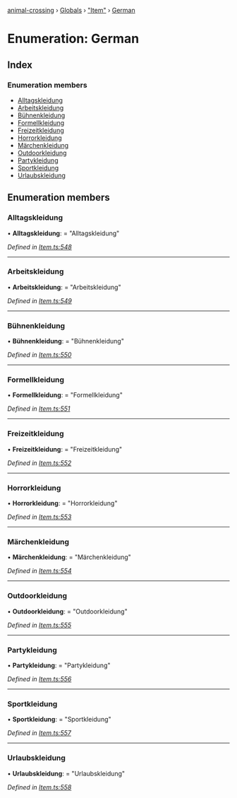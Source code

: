 [animal-crossing](../README.md) › [Globals](../globals.md) › ["Item"](../modules/_item_.md) › [German](_item_.german.md)

# Enumeration: German

## Index

### Enumeration members

* [Alltagskleidung](_item_.german.md#alltagskleidung)
* [Arbeitskleidung](_item_.german.md#arbeitskleidung)
* [Bühnenkleidung](_item_.german.md#bühnenkleidung)
* [Formellkleidung](_item_.german.md#formellkleidung)
* [Freizeitkleidung](_item_.german.md#freizeitkleidung)
* [Horrorkleidung](_item_.german.md#horrorkleidung)
* [Märchenkleidung](_item_.german.md#märchenkleidung)
* [Outdoorkleidung](_item_.german.md#outdoorkleidung)
* [Partykleidung](_item_.german.md#partykleidung)
* [Sportkleidung](_item_.german.md#sportkleidung)
* [Urlaubskleidung](_item_.german.md#urlaubskleidung)

## Enumeration members

###  Alltagskleidung

• **Alltagskleidung**: = "Alltagskleidung"

*Defined in [Item.ts:548](https://github.com/Norviah/animal-crossing/blob/caec6ad/module/types/Item.ts#L548)*

___

###  Arbeitskleidung

• **Arbeitskleidung**: = "Arbeitskleidung"

*Defined in [Item.ts:549](https://github.com/Norviah/animal-crossing/blob/caec6ad/module/types/Item.ts#L549)*

___

###  Bühnenkleidung

• **Bühnenkleidung**: = "Bühnenkleidung"

*Defined in [Item.ts:550](https://github.com/Norviah/animal-crossing/blob/caec6ad/module/types/Item.ts#L550)*

___

###  Formellkleidung

• **Formellkleidung**: = "Formellkleidung"

*Defined in [Item.ts:551](https://github.com/Norviah/animal-crossing/blob/caec6ad/module/types/Item.ts#L551)*

___

###  Freizeitkleidung

• **Freizeitkleidung**: = "Freizeitkleidung"

*Defined in [Item.ts:552](https://github.com/Norviah/animal-crossing/blob/caec6ad/module/types/Item.ts#L552)*

___

###  Horrorkleidung

• **Horrorkleidung**: = "Horrorkleidung"

*Defined in [Item.ts:553](https://github.com/Norviah/animal-crossing/blob/caec6ad/module/types/Item.ts#L553)*

___

###  Märchenkleidung

• **Märchenkleidung**: = "Märchenkleidung"

*Defined in [Item.ts:554](https://github.com/Norviah/animal-crossing/blob/caec6ad/module/types/Item.ts#L554)*

___

###  Outdoorkleidung

• **Outdoorkleidung**: = "Outdoorkleidung"

*Defined in [Item.ts:555](https://github.com/Norviah/animal-crossing/blob/caec6ad/module/types/Item.ts#L555)*

___

###  Partykleidung

• **Partykleidung**: = "Partykleidung"

*Defined in [Item.ts:556](https://github.com/Norviah/animal-crossing/blob/caec6ad/module/types/Item.ts#L556)*

___

###  Sportkleidung

• **Sportkleidung**: = "Sportkleidung"

*Defined in [Item.ts:557](https://github.com/Norviah/animal-crossing/blob/caec6ad/module/types/Item.ts#L557)*

___

###  Urlaubskleidung

• **Urlaubskleidung**: = "Urlaubskleidung"

*Defined in [Item.ts:558](https://github.com/Norviah/animal-crossing/blob/caec6ad/module/types/Item.ts#L558)*
